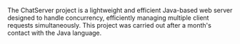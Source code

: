 The ChatServer project is a lightweight and efficient Java-based web server designed to handle concurrency, 
efficiently managing multiple client requests simultaneously. This project was carried out after a month's
contact with the Java language. 

